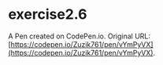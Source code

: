 # exercise2.6

A Pen created on CodePen.io. Original URL: [https://codepen.io/Zuzik761/pen/vYmPyVX](https://codepen.io/Zuzik761/pen/vYmPyVX).


